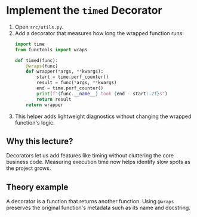 # Implement the `timed` Decorator

1. Open `src/utils.py`.
2. Add a decorator that measures how long the wrapped function runs:
   ```python
   import time
   from functools import wraps

   def timed(func):
       @wraps(func)
       def wrapper(*args, **kwargs):
           start = time.perf_counter()
           result = func(*args, **kwargs)
           end = time.perf_counter()
           print(f"{func.__name__} took {end - start:.2f}s")
           return result
       return wrapper
   ```
3. This helper adds lightweight diagnostics without changing the wrapped
   function's logic.

## Why this lecture?

Decorators let us add features like timing without cluttering the core
business code. Measuring execution time now helps identify slow spots as the
project grows.
## Theory example
A decorator is a function that returns another function. Using `@wraps` preserves the original function's metadata such as its name and docstring.
